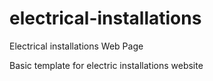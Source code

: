 # electrical-installations
Electrical installations Web Page

Basic template for electric installations website
